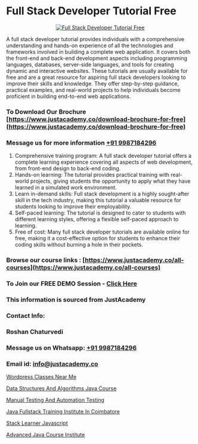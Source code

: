 # Full Stack Developer Tutorial Free

<p align="center">
  <a href="https://justacademy.co/program-detail/full-stack-web-development">
    <img src="https://justacademy.co/storage2/program_images/1704700371.webp" alt="Full Stack Developer Tutorial Free">
  </a>
</p>


A full stack developer tutorial provides individuals with a comprehensive understanding and hands-on experience of all the technologies and frameworks involved in building a complete web application. It covers both the front-end and back-end development aspects including programming languages, databases, server-side languages, and tools for creating dynamic and interactive websites. These tutorials are usually available for free and are a great resource for aspiring full stack developers looking to improve their skills and knowledge. They offer step-by-step guidance, practical examples, and real-world projects to help individuals become proficient in building end-to-end web applications.
### To Download Our Brochure [https://www.justacademy.co/download-brochure-for-free](https://www.justacademy.co/download-brochure-for-free)
### Message us for more information [+91 9987184296](https://api.whatsapp.com/send?phone=919987184296)
1) Comprehensive training program: A full stack developer tutorial offers a complete learning experience covering all aspects of web development, from front-end design to back-end coding.
2) Hands-on learning: The tutorial provides practical training with real-world projects, giving students the opportunity to apply what they have learned in a simulated work environment.
3) Learn in-demand skills: Full stack development is a highly sought-after skill in the tech industry, making this tutorial a valuable resource for students looking to improve their employability.
4) Self-paced learning: The tutorial is designed to cater to students with different learning styles, offering a flexible self-paced approach to learning.
5) Free of cost: Many full stack developer tutorials are available online for free, making it a cost-effective option for students to enhance their coding skills without burning a hole in their pockets.

### Browse our course links : [https://www.justacademy.co/all-courses](https://www.justacademy.co/all-courses) 
### To Join our FREE DEMO Session - [Click Here](https://www.justacademy.co/register-for-course-demo)


### This information is sourced from JustAcademy
### Contact Info:
### Roshan Chaturvedi
### Message us on Whatsapp: [+91 9987184296](https://api.whatsapp.com/send?phone=919987184296)
### Email id: [info@justacademy.co](mailto:info@justacademy.co)
                
[Wordpress Classes Near Me](https://www.linkedin.com/pulse/wordpress-classes-near-me-justacademy-pune-gbmrc/)

[Data Structures And Algorithms Java Course](https://www.linkedin.com/pulse/data-structures-algorithms-java-course-justacademy-hyderabad-dfexc/)

[Manual Testing And Automation Testing](https://medium.com/@abhidnya.1068/manual-testing-and-automation-testing-37f624399e30)

[Java Fullstack Training Institute In Coimbatore](https://medium.com/@mahi3106/java-fullstack-training-institute-in-coimbatore-29b62458525a)

[Stack Learner Javascript](https://justacademyin.github.io/Articles/Stack-Learner-Javascript)

[Advanced Java Course Institute](https://justacademyin.github.io/Articles/Advanced-Java-Course-Institute)

